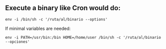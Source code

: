 ## Execute a binary like Cron would do:

```
env -i /bin/sh -c '/ruta/al/binario --options'
```

If minimal variables are needed:
```
env -i PATH=/usr/bin:/bin HOME=/home/user /bin/sh -c '/ruta/al/binario --opciones'
```
